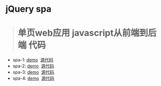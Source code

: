 # jQuery spa
> # 单页web应用 javascript从前端到后端  代码

* spa-1: [demo](https://leat14536.github.io/practice/%E5%8D%95%E9%A1%B5web%E5%BA%94%E7%94%A8/history/spa-1/dist/)  [源代码](https://github.com/leat14536/practice/tree/gh-pages/%E5%8D%95%E9%A1%B5web%E5%BA%94%E7%94%A8/history/spa-1/src)
* spa-2: [demo](https://leat14536.github.io/practice/%E5%8D%95%E9%A1%B5web%E5%BA%94%E7%94%A8/history/spa-2/dist/)  [源代码](https://github.com/leat14536/practice/tree/gh-pages/%E5%8D%95%E9%A1%B5web%E5%BA%94%E7%94%A8/history/spa-2/src)
* spa-3: [demo](https://leat14536.github.io/practice/%E5%8D%95%E9%A1%B5web%E5%BA%94%E7%94%A8/history/spa-3/dist/)  [源代码](https://github.com/leat14536/practice/tree/gh-pages/%E5%8D%95%E9%A1%B5web%E5%BA%94%E7%94%A8/history/spa-3/src)
* spa-4: [demo](https://leat14536.github.io/practice/%E5%8D%95%E9%A1%B5web%E5%BA%94%E7%94%A8/history/spa-4/dist/)  [源代码](https://github.com/leat14536/practice/tree/gh-pages/%E5%8D%95%E9%A1%B5web%E5%BA%94%E7%94%A8/history/spa-4/src)
